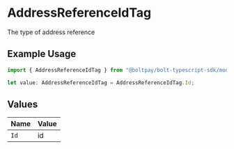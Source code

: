 # AddressReferenceIdTag

The type of address reference

## Example Usage

```typescript
import { AddressReferenceIdTag } from "@boltpay/bolt-typescript-sdk/models/components";

let value: AddressReferenceIdTag = AddressReferenceIdTag.Id;
```

## Values

| Name  | Value |
| ----- | ----- |
| `Id`  | id    |